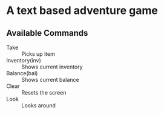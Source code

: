 <h1>A text based adventure game</h1>
<h2>Available Commands</h1>
<dl>
	<dt>Take</dt>
	<dd>Picks up item</dd>
	<dt>Inventory(inv) </dt>
	<dd>Shows current inventory </dd>
	<dt>Balance(bal)</dt>
	<dd>Shows current balance</dd>
	<dt>Clear</dt>
	<dd>Resets the screen</dd>
	<dt>Look</dt>
	<dd>Looks around</dd>
</dl>
